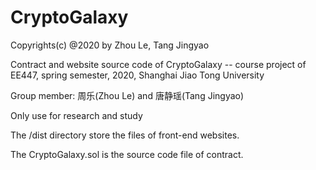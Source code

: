 # CryptoGalaxy

Copyrights(c) @2020 by Zhou Le, Tang Jingyao

Contract and website source code of CryptoGalaxy -- course project of EE447, spring semester, 2020, Shanghai Jiao Tong University

Group member: 周乐(Zhou Le) and 唐静瑶(Tang Jingyao)

Only use for research and study


The /dist directory store the files of front-end websites.

The CryptoGalaxy.sol is the source code file of contract.
